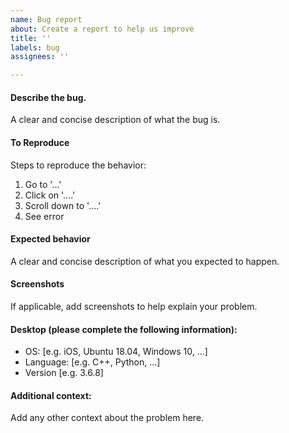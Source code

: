 ```yaml
---
name: Bug report
about: Create a report to help us improve
title: ''
labels: bug
assignees: ''

---
```


#### Describe the bug.
A clear and concise description of what the bug is.

#### To Reproduce
Steps to reproduce the behavior:
1. Go to '...'
2. Click on '....'
3. Scroll down to '....'
4. See error

#### Expected behavior
A clear and concise description of what you expected to happen.

#### Screenshots
If applicable, add screenshots to help explain your problem.

#### Desktop (please complete the following information):
 - OS: [e.g. iOS, Ubuntu 18.04, Windows 10, ...]
 - Language: [e.g. C++, Python, ...]
 - Version [e.g. 3.6.8]

#### Additional context:
Add any other context about the problem here.
